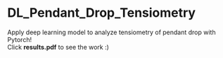 # DL_Pendant_Drop_Tensiometry
Apply deep learning model to analyze tensiometry of pendant drop with Pytorch!  
Click **results.pdf** to see the work :)
